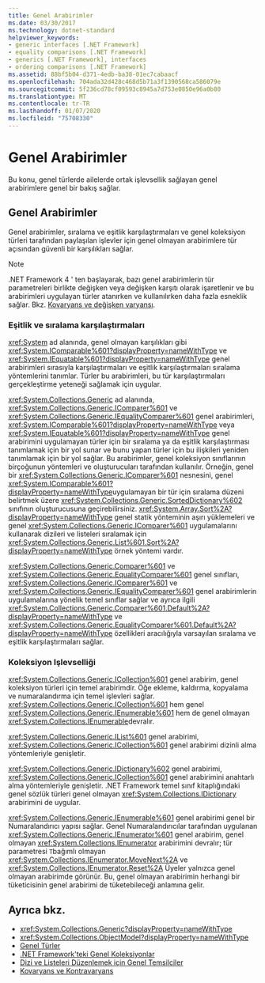 ```yaml
---
title: Genel Arabirimler
ms.date: 03/30/2017
ms.technology: dotnet-standard
helpviewer_keywords:
- generic interfaces [.NET Framework]
- equality comparisons [.NET Framework]
- generics [.NET Framework], interfaces
- ordering comparisons [.NET Framework]
ms.assetid: 88bf5b04-d371-4edb-ba38-01ec7cabaacf
ms.openlocfilehash: 704ada32d428c468d5b71a3f1390568ca586079e
ms.sourcegitcommit: 5f236cd78cf09593c8945a7d753e0850e96a0b80
ms.translationtype: MT
ms.contentlocale: tr-TR
ms.lasthandoff: 01/07/2020
ms.locfileid: "75708330"
---
```

# <a name="generic-interfaces"></a>Genel Arabirimler
Bu konu, genel türlerde ailelerde ortak işlevsellik sağlayan genel arabirimlere genel bir bakış sağlar.  
  
## <a name="generic-interfaces"></a>Genel Arabirimler  
 Genel arabirimler, sıralama ve eşitlik karşılaştırmaları ve genel koleksiyon türleri tarafından paylaşılan işlevler için genel olmayan arabirimlere tür açısından güvenli bir karşılıkları sağlar.  
  
> [!NOTE]
> .NET Framework 4 ' ten başlayarak, bazı genel arabirimlerin tür parametreleri birlikte değişken veya değişken karşıtı olarak işaretlenir ve bu arabirimleri uygulayan türler atanırken ve kullanılırken daha fazla esneklik sağlar. Bkz. [Kovaryans ve değişken varyansı](../../../docs/standard/generics/covariance-and-contravariance.md).  
  
### <a name="equality-and-ordering-comparisons"></a>Eşitlik ve sıralama karşılaştırmaları  
 <xref:System> ad alanında, genel olmayan karşılıkları gibi <xref:System.IComparable%601?displayProperty=nameWithType> ve <xref:System.IEquatable%601?displayProperty=nameWithType> genel arabirimleri sırasıyla karşılaştırmaları ve eşitlik karşılaştırmaları sıralama yöntemlerini tanımlar. Türler bu arabirimleri, bu tür karşılaştırmaları gerçekleştirme yeteneği sağlamak için uygular.  
  
 <xref:System.Collections.Generic> ad alanında, <xref:System.Collections.Generic.IComparer%601> ve <xref:System.Collections.Generic.IEqualityComparer%601> genel arabirimleri, <xref:System.IComparable%601?displayProperty=nameWithType> veya <xref:System.IEquatable%601?displayProperty=nameWithType> genel arabirimini uygulamayan türler için bir sıralama ya da eşitlik karşılaştırması tanımlamak için bir yol sunar ve bunu yapan türler için bu ilişkileri yeniden tanımlamak için bir yol sağlar. Bu arabirimler, genel koleksiyon sınıflarının birçoğunun yöntemleri ve oluşturucuları tarafından kullanılır. Örneğin, genel bir <xref:System.Collections.Generic.IComparer%601> nesnesini, genel <xref:System.IComparable%601?displayProperty=nameWithType>uygulamayan bir tür için sıralama düzeni belirtmek üzere <xref:System.Collections.Generic.SortedDictionary%602> sınıfının oluşturucusuna geçirebilirsiniz. <xref:System.Array.Sort%2A?displayProperty=nameWithType> genel statik yönteminin aşırı yüklemeleri ve genel <xref:System.Collections.Generic.IComparer%601> uygulamalarını kullanarak dizileri ve listeleri sıralamak için <xref:System.Collections.Generic.List%601.Sort%2A?displayProperty=nameWithType> örnek yöntemi vardır.  
  
 <xref:System.Collections.Generic.Comparer%601> ve <xref:System.Collections.Generic.EqualityComparer%601> genel sınıfları, <xref:System.Collections.Generic.IComparer%601> ve <xref:System.Collections.Generic.IEqualityComparer%601> genel arabirimlerin uygulamalarına yönelik temel sınıflar sağlar ve ayrıca ilgili <xref:System.Collections.Generic.Comparer%601.Default%2A?displayProperty=nameWithType> ve <xref:System.Collections.Generic.EqualityComparer%601.Default%2A?displayProperty=nameWithType> özellikleri aracılığıyla varsayılan sıralama ve eşitlik karşılaştırmaları sağlar.  
  
### <a name="collection-functionality"></a>Koleksiyon Işlevselliği  
 <xref:System.Collections.Generic.ICollection%601> genel arabirim, genel koleksiyon türleri için temel arabirimdir. Öğe ekleme, kaldırma, kopyalama ve numaralandırma için temel işlevleri sağlar. <xref:System.Collections.Generic.ICollection%601> hem genel <xref:System.Collections.Generic.IEnumerable%601> hem de genel olmayan <xref:System.Collections.IEnumerable>devralır.  
  
 <xref:System.Collections.Generic.IList%601> genel arabirimi, <xref:System.Collections.Generic.ICollection%601> genel arabirimi dizinli alma yöntemleriyle genişletir.  
  
 <xref:System.Collections.Generic.IDictionary%602> genel arabirimi, <xref:System.Collections.Generic.ICollection%601> genel arabirimini anahtarlı alma yöntemleriyle genişletir. .NET Framework temel sınıf kitaplığındaki genel sözlük türleri genel olmayan <xref:System.Collections.IDictionary> arabirimini de uygular.  
  
 <xref:System.Collections.Generic.IEnumerable%601> genel arabirimi genel bir Numaralandırıcı yapısı sağlar. Genel Numaralandırıcılar tarafından uygulanan <xref:System.Collections.Generic.IEnumerator%601> genel arabirim, genel olmayan <xref:System.Collections.IEnumerator> arabirimini devralır; tür parametresi `T`bağımlı olmayan <xref:System.Collections.IEnumerator.MoveNext%2A> ve <xref:System.Collections.IEnumerator.Reset%2A> Üyeler yalnızca genel olmayan arabirimde görünür. Bu, genel olmayan arabirimin herhangi bir tüketicisinin genel arabirimi de tüketebileceği anlamına gelir.  
  
## <a name="see-also"></a>Ayrıca bkz.

- <xref:System.Collections.Generic?displayProperty=nameWithType>
- <xref:System.Collections.ObjectModel?displayProperty=nameWithType>
- [Genel Türler](../../../docs/standard/generics/index.md)
- [.NET Framework'teki Genel Koleksiyonlar](../../../docs/standard/generics/collections.md)
- [Dizi ve Listeleri Düzenlemek için Genel Temsilciler](../../../docs/standard/generics/delegates-for-manipulating-arrays-and-lists.md)
- [Kovaryans ve Kontravaryans](../../../docs/standard/generics/covariance-and-contravariance.md)
